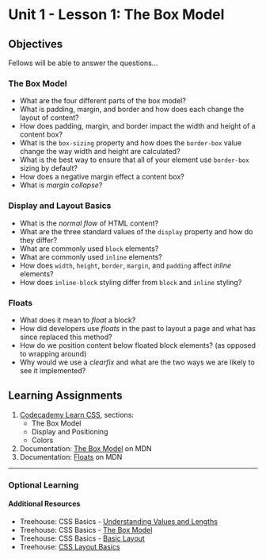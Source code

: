 # Unit 1 - Lesson 1: The Box Model

## Objectives
Fellows will be able to answer the questions...

### The Box Model
* What are the four different parts of the box model?
* What is padding, margin, and border and how does each change the layout of content?
* How does padding, margin, and border impact the width and height of a content box?
* What is the `box-sizing` property and how does the `border-box` value change the way width and height are calculated?
* What is the best way to ensure that all of your element use `border-box` sizing by default?
* How does a negative margin effect a content box?
* What is _margin collapse_?

### Display and Layout Basics
* What is the _normal flow_ of HTML content?
* What are the three standard values of the `display` property and how do they differ?
* What are commonly used `block` elements?
* What are commonly used `inline` elements?
* How does `width`, `height`, `border`, `margin`, and `padding` affect _inline_ elements?
* How does `inline-block` styling differ from `block` and `inline` styling?

### Floats
* What does it mean to _float_ a block?
* How did developers use _floats_ in the past to layout a page and what has since replaced this method?
* How do we position content below floated block elements? (as opposed to wrapping around)
* Why would we use a _clearfix_ and what are the two ways we are likely to see it implemented?

## Learning Assignments
1. [Codecademy Learn CSS](https://www.codecademy.com/learn/learn-css), sections:
    * The Box Model
    * Display and Positioning
    * Colors
2. Documentation: [The Box Model](https://developer.mozilla.org/en-US/docs/Learn/CSS/Building_blocks/The_box_model) on MDN
3. Documentation: [Floats](https://developer.mozilla.org/en-US/docs/Learn/CSS/CSS_layout/Floats) on MDN
___

### Optional Learning

#### Additional Resources
* Treehouse: CSS Basics - [Understanding Values and Lengths](https://teamtreehouse.com/library/common-data-types)
* Treehouse: CSS Basics - [The Box Model](https://teamtreehouse.com/library/the-css-box-model)
* Treehouse: CSS Basics - [Basic Layout](https://teamtreehouse.com/library/width-and-height-properties)
* Treehouse: [CSS Layout Basics](https://teamtreehouse.com/library/css-layout-basics)
